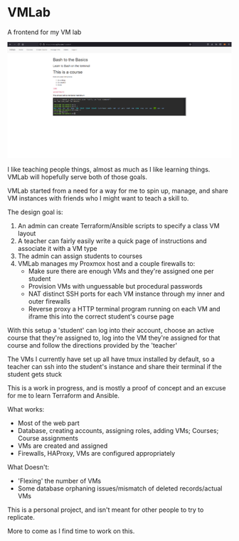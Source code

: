 # VMLab
A frontend for my VM lab

![VMLab example](vmlab_coursepage.PNG)

I like teaching people things, almost as much as I like learning things. VMLab will hopefully serve both of those goals. 

VMLab started from a need for a way for me to spin up, manage, and share VM instances with friends who I might want to teach a skill to.

The design goal is:

1. An admin can create Terraform/Ansible scripts to specify a class VM layout
2. A teacher can fairly easily write a quick page of instructions and associate it with a VM type
3. The admin can assign students to courses
4. VMLab manages my Proxmox host and a couple firewalls to:
     - Make sure there are enough VMs and they're assigned one per student
     - Provision VMs with unguessable but procedural passwords
     - NAT distinct SSH ports for each VM instance through my inner and outer firewalls
     - Reverse proxy a HTTP terminal program running on each VM and iframe this into the correct student's course page

With this setup a 'student' can log into their account, choose an active course that they're assigned to, log into the VM they're assigned for that course and follow the directions provided by the 'teacher'

The VMs I currently have set up all have tmux installed by default, so a teacher can ssh into the student's instance and share their terminal if the student gets stuck

This is a work in progress, and is mostly a proof of concept and an excuse for me to learn Terraform and Ansible.

What works:
- Most of the web part
- Database, creating accounts, assigning roles, adding VMs; Courses; Course assignments
- VMs are created and assigned
- Firewalls, HAProxy, VMs are configured appropriately

What Doesn't:
- 'Flexing' the number of VMs
- Some database orphaning issues/mismatch of deleted records/actual VMs

This is a personal project, and isn't meant for other people to try to replicate. 

More to come as I find time to work on this. 

